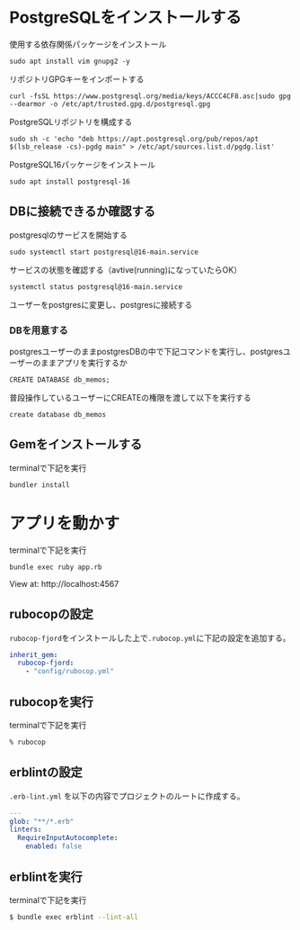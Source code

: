 # PostgreSQLをインストールする
使用する依存関係パッケージをインストール
```
sudo apt install vim gnupg2 -y
```
リポジトリGPGキーをインポートする
```
curl -fsSL https://www.postgresql.org/media/keys/ACCC4CF8.asc|sudo gpg --dearmor -o /etc/apt/trusted.gpg.d/postgresql.gpg
```
PostgreSQLリポジトリを構成する
```
sudo sh -c 'echo "deb https://apt.postgresql.org/pub/repos/apt $(lsb_release -cs)-pgdg main" > /etc/apt/sources.list.d/pgdg.list'
```
PostgreSQL16パッケージをインストール
```
sudo apt install postgresql-16
```
## DBに接続できるか確認する
postgresqlのサービスを開始する
```
sudo systemctl start postgresql@16-main.service
```
サービスの状態を確認する（avtive(running)になっていたらOK）
```
systemctl status postgresql@16-main.service
```
ユーザーをpostgresに変更し、postgresに接続する
### DBを用意する

postgresユーザーのままpostgresDBの中で下記コマンドを実行し、postgresユーザーのままアプリを実行するか
```
CREATE DATABASE db_memos;
```

普段操作しているユーザーにCREATEの権限を渡して以下を実行する
```
create database db_memos
```

## Gemをインストールする

terminalで下記を実行
```
bundler install
```
# アプリを動かす
terminalで下記を実行
```
bundle exec ruby app.rb
```

View at: http://localhost:4567

## rubocopの設定

`rubocop-fjord`をインストールした上で`.rubocop.yml`に下記の設定を追加する。

```yml
inherit_gem:
  rubocop-fjord:
    - "config/rubocop.yml"
```
## rubocopを実行

terminalで下記を実行

```zsh
% rubocop
```
## erblintの設定
`.erb-lint.yml` を以下の内容でプロジェクトのルートに作成する。

```yaml
---
glob: "**/*.erb"
linters:
  RequireInputAutocomplete:
    enabled: false
```
## erblintを実行

terminalで下記を実行

```sh
$ bundle exec erblint --lint-all
```
